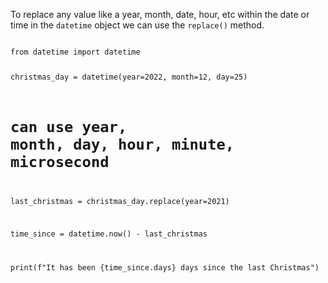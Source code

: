 To replace any value like a year, month, date, hour, etc within the date or time in the `datetime` object we can use the `replace()` method.

<Editor lang="python">
<code>
from datetime import datetime

christmas_day = datetime(year=2022, month=12, day=25)

# can use year, month, day, hour, minute, microsecond
last_christmas = christmas_day.replace(year=2021)

time_since = datetime.now() - last_christmas

print(f"It has been {time_since.days} days since the last Christmas")
</code>
</Editor>